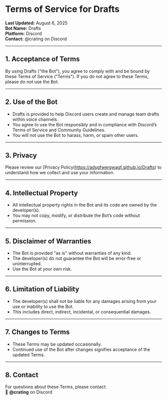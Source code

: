# Terms of Service for Drafts

**Last Updated:** August 6, 2025  
**Bot Name:** Drafts  
**Platform:** Discord  
**Contact:** @crating on Discord

---

## 1. Acceptance of Terms

By using Drafts ("the Bot"), you agree to comply with and be bound by these Terms of Service ("Terms"). If you do not agree to these Terms, please do not use the Bot.

---

## 2. Use of the Bot

- Drafts is provided to help Discord users create and manage team drafts within voice channels.
- You agree to use the Bot responsibly and in compliance with Discord’s Terms of Service and Community Guidelines.
- You will not use the Bot to harass, harm, or spam other users.

---

## 3. Privacy

Please review our [Privacy Policy(https://adsgfwergwagf.github.io/Drafts) to understand how we collect and use your information.

---

## 4. Intellectual Property

- All intellectual property rights in the Bot and its code are owned by the developer(s).
- You may not copy, modify, or distribute the Bot’s code without permission.

---

## 5. Disclaimer of Warranties

- The Bot is provided "as is" without warranties of any kind.
- The developer(s) do not guarantee the Bot will be error-free or uninterrupted.
- Use the Bot at your own risk.

---

## 6. Limitation of Liability

- The developer(s) shall not be liable for any damages arising from your use or inability to use the Bot.
- This includes direct, indirect, incidental, or consequential damages.

---

## 7. Changes to Terms

- These Terms may be updated occasionally.
- Continued use of the Bot after changes signifies acceptance of the updated Terms.

---

## 8. Contact

For questions about these Terms, please contact:  
📧 **@crating** on Discord
